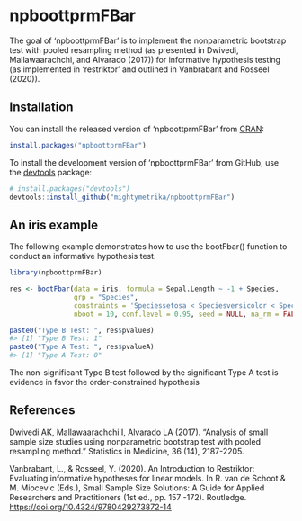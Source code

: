 
<!-- README.md is generated from README.Rmd. Please edit that file -->

# npboottprmFBar

<!-- badges: start -->
<!-- badges: end -->

The goal of ‘npboottprmFBar’ is to implement the nonparametric bootstrap
test with pooled resampling method (as presented in Dwivedi,
Mallawaarachchi, and Alvarado (2017)) for informative hypothesis testing
(as implemented in ‘restriktor’ and outlined in Vanbrabant and Rosseel
(2020)).

## Installation

You can install the released version of ‘npboottprmFBar’ from
[CRAN](https://CRAN.R-project.org):

``` r
install.packages("npboottprmFBar")
```

To install the development version of ‘npboottprmFBar’ from GitHub, use
the [devtools](https://devtools.r-lib.org/) package:

``` r
# install.packages("devtools")
devtools::install_github("mightymetrika/npboottprmFBar")
```

## An iris example

The following example demonstrates how to use the bootFbar() function to
conduct an informative hypothesis test.

``` r
library(npboottprmFBar)

res <- bootFbar(data = iris, formula = Sepal.Length ~ -1 + Species,
                grp = "Species",
                constraints = 'Speciessetosa < Speciesversicolor < Speciesvirginica',
                nboot = 10, conf.level = 0.95, seed = NULL, na_rm = FALSE)

paste0("Type B Test: ", res$pvalueB)
#> [1] "Type B Test: 1"
paste0("Type A Test: ", res$pvalueA)
#> [1] "Type A Test: 0"
```

The non-significant Type B test followed by the significant Type A test
is evidence in favor the order-constrained hypothesis

## References

Dwivedi AK, Mallawaarachchi I, Alvarado LA (2017). “Analysis of small
sample size studies using nonparametric bootstrap test with pooled
resampling method.” Statistics in Medicine, 36 (14), 2187-2205.

Vanbrabant, L., & Rosseel, Y. (2020). An Introduction to Restriktor:
Evaluating informative hypotheses for linear models. In R. van de Schoot
& M. Miocevic (Eds.), Small Sample Size Solutions: A Guide for Applied
Researchers and Practitioners (1st ed., pp. 157 -172). Routledge.
<https://doi.org/10.4324/9780429273872-14>
